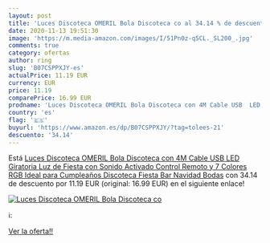 ```yaml
---
layout: post
title: 'Luces Discoteca OMERIL Bola Discoteca co al 34.14 % de descuento'
date: 2020-11-13 19:51:30
image: 'https://m.media-amazon.com/images/I/51Pn0z-q5CL._SL200_.jpg'
comments: true
category: ofertas
author: ring
slug: 'B07CSPPXJY-es'
actualPrice: 11.19 EUR
currency: EUR
price: 11.19
comparePrice: 16.99 EUR
prodname: 'Luces Discoteca OMERIL Bola Discoteca con 4M Cable USB  LED Giratoria Luz de Fiesta con Sonido Activado  Control Remoto y 7 Colores RGB  Ideal para Cumpleaños  Discoteca  Fiesta  Bar  Navidad  Bodas'
country: 'es'
flag: '🇪🇸'
buyurl: 'https://www.amazon.es/dp/B07CSPPXJY/?tag=tolees-21'
descuento: '34.14'
---
```


Está [Luces Discoteca OMERIL Bola Discoteca con 4M Cable USB  LED Giratoria Luz de Fiesta con Sonido Activado  Control Remoto y 7 Colores RGB  Ideal para Cumpleaños  Discoteca  Fiesta  Bar  Navidad  Bodas](https://www.amazon.es/dp/B07CSPPXJY/?tag=tolees-21) con 34.14 de descuento por 11.19 EUR (original: 16.99 EUR) en el siguiente enlace!

[![Luces Discoteca OMERIL Bola Discoteca co](https://m.media-amazon.com/images/I/51Pn0z-q5CL._SL200_.jpg)](https://www.amazon.es/dp/B07CSPPXJY/?tag=tolees-21)

ℹ️:


[Ver la oferta!!](https://www.amazon.es/dp/B07CSPPXJY/?tag=tolees-21)
